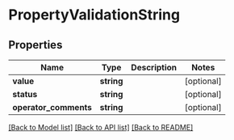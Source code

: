 # PropertyValidationString

## Properties
Name | Type | Description | Notes
------------ | ------------- | ------------- | -------------
**value** | **string** |  | [optional] 
**status** | **string** |  | [optional] 
**operator_comments** | **string** |  | [optional] 

[[Back to Model list]](../README.md#documentation-for-models) [[Back to API list]](../README.md#documentation-for-api-endpoints) [[Back to README]](../README.md)


